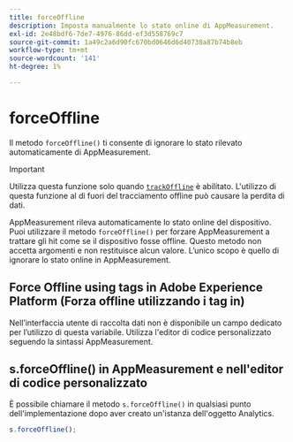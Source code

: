 ```yaml
---
title: forceOffline
description: Imposta manualmente lo stato online di AppMeasurement.
exl-id: 2e48bdf6-7de7-4976-86dd-ef3d558769c7
source-git-commit: 1a49c2a6d90fc670bd0646d6d40738a87b74b8eb
workflow-type: tm+mt
source-wordcount: '141'
ht-degree: 1%

---
```


# forceOffline

Il metodo `forceOffline()` ti consente di ignorare lo stato rilevato automaticamente di AppMeasurement.

>[!IMPORTANT]
>
>Utilizza questa funzione solo quando [`trackOffline`](../config-vars/trackoffline.md) è abilitato. L&#39;utilizzo di questa funzione al di fuori del tracciamento offline può causare la perdita di dati.

AppMeasurement rileva automaticamente lo stato online del dispositivo. Puoi utilizzare il metodo `forceOffline()` per forzare AppMeasurement a trattare gli hit come se il dispositivo fosse offline. Questo metodo non accetta argomenti e non restituisce alcun valore. L’unico scopo è quello di ignorare lo stato online in AppMeasurement.

## Force Offline using tags in Adobe Experience Platform (Forza offline utilizzando i tag in)

Nell’interfaccia utente di raccolta dati non è disponibile un campo dedicato per l’utilizzo di questa variabile. Utilizza l&#39;editor di codice personalizzato seguendo la sintassi AppMeasurement.

## s.forceOffline() in AppMeasurement e nell&#39;editor di codice personalizzato

È possibile chiamare il metodo `s.forceOffline()` in qualsiasi punto dell&#39;implementazione dopo aver creato un&#39;istanza dell&#39;oggetto Analytics.

```js
s.forceOffline();
```
